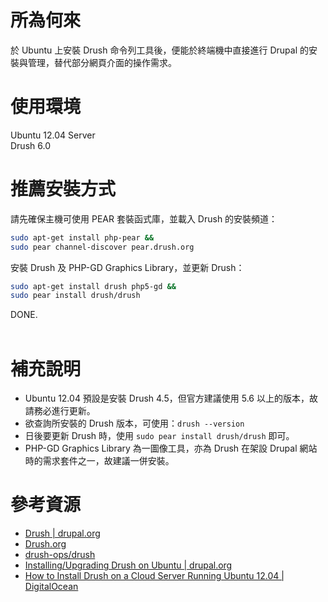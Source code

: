 所為何來
=
於 Ubuntu 上安裝 Drush 命令列工具後，便能於終端機中直接進行 Drupal 的安裝與管理，替代部分網頁介面的操作需求。
   
   
使用環境
=
Ubuntu 12.04 Server  
Drush 6.0
   

推薦安裝方式
=
請先確保主機可使用 PEAR 套裝函式庫，並載入 Drush 的安裝頻道：
```bash
sudo apt-get install php-pear && 
sudo pear channel-discover pear.drush.org 
```
安裝 Drush 及 PHP-GD Graphics Library，並更新 Drush：
```bash
sudo apt-get install drush php5-gd && 
sudo pear install drush/drush
```
   
DONE.
<br>
<br>

補充說明
=
* Ubuntu 12.04 預設是安裝 Drush 4.5，但官方建議使用 5.6 以上的版本，故請務必進行更新。
* 欲查詢所安裝的 Drush 版本，可使用：<code>drush --version</code>
* 日後要更新 Drush 時，使用 <code>sudo pear install drush/drush</code> 即可。
* PHP-GD Graphics Library 為一圖像工具，亦為 Drush 在架設 Drupal 網站時的需求套件之一，故建議一併安裝。
   
參考資源
=
* [Drush | drupal.org](https://drupal.org/project/drush)
* [Drush.org](http://www.drush.org/)
* [drush-ops/drush](https://github.com/drush-ops/drush)
* [Installing/Upgrading Drush on Ubuntu | drupal.org](https://drupal.org/node/1248790)
* [How to Install Drush on a Cloud Server Running Ubuntu 12.04 | DigitalOcean](https://www.digitalocean.com/community/articles/how-to-install-drush-on-a-cloud-server-running-ubuntu-12-04)
